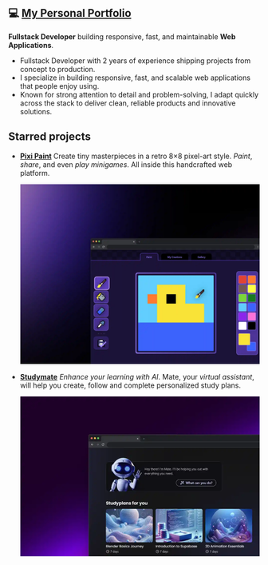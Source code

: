 ## 💻 [My Personal Portfolio](https://portfolio-kevndev.netlify.app)

**Fullstack Developer** building responsive, fast, and maintainable
**Web Applications**.

- Fullstack Developer with 2 years of experience shipping projects from concept to production.  
- I specialize in building responsive, fast, and scalable web applications that people enjoy using.
- Known for strong attention to detail and problem-solving, I adapt quickly across the stack to deliver clean, reliable products and innovative solutions.
  

## Starred projects

- [**Pixi Paint**](https://github.com/K3vnDev/pixi-paint)
  Create tiny masterpieces in a retro 8×8 pixel-art style. *Paint*, *share*, and even *play minigames*. All inside this handcrafted web platform.

  ![A screenshot of Pixi Paint, showing a pixelated canvas with a duck painting](/public/projects/pixi-paint/3.webp)


- [**Studymate**](https://github.com/K3vnDev/pixi-paint)
*Enhance your learning with AI*. Mate, your *virtual assistant*, will help you create, follow and complete personalized study plans.

  ![A screenshot of Studymate, showing the app's dashboard with recommended study plans and a greeting from the virtual assistant](/public/projects/studymate/3.webp)

